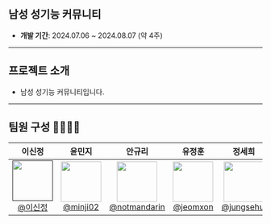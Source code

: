 ## 남성 성기능 커뮤니티
- **개발 기간**: 2024.07.06 ~ 2024.08.07 (약 4주)

---

## 프로젝트 소개
- 남성 성기능 커뮤니티입니다.

---

## 팀원 구성 👨‍👩‍👧‍👦

<div align="center">

| **이신정** | **윤민지** | **안규리** | **유정훈** | **정세희** |
| :--------: | :--------: | :--------: | :--------: | :--------: |
| [<img src="https://avatars.githubusercontent.com/u/54736876?s=96&v=4" height="80" width="80"> <br/> @이신정]() | [<img src="https://avatars.githubusercontent.com/u/100835168?s=96&v=4" height="80" width="80"> <br/> @minji02](https://github.com/minji02) | [<img src="https://avatars.githubusercontent.com/u/111040042?s=96&v=4" height="80" width="80"> <br/> @notmandarin](https://github.com/notmandarin) | [<img src="https://avatars.githubusercontent.com/u/125079725?s=96&v=4" height="80" width="80"> <br/> @jeomxon](https://github.com/jeomxon) | [<img src="https://avatars.githubusercontent.com/u/116075689?v=4" height="80" width="80"> <br/> @jungsehui](https://github.com/jungsehui) |

</div>
